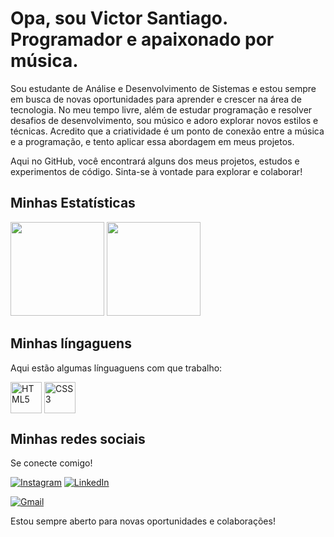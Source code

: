 <div>
  <h1>Opa, sou Victor Santiago. Programador e apaixonado por música.</h1>
  <p>Sou estudante de Análise e Desenvolvimento de Sistemas e estou sempre em busca de novas oportunidades para aprender e crescer na área de tecnologia. No meu tempo livre, além de estudar programação e resolver desafios de desenvolvimento, sou músico e adoro explorar novos estilos e técnicas. Acredito que a criatividade é um ponto de conexão entre a música e a programação, e tento aplicar essa abordagem em meus projetos.

Aqui no GitHub, você encontrará alguns dos meus projetos, estudos e experimentos de código. Sinta-se à vontade para explorar e colaborar!</p>
</div>

<h2>Minhas Estatísticas</h2>
<div>
  <img height="150em" src="https://github-readme-stats.vercel.app/api?username=jsantiagodev&theme=dark&include_all_commits=true&show_icons=true"/>
  <img height="150em" src="https://github-readme-stats.vercel.app/api/top-langs/?username=jsantiagodev&theme=dark"/>
</div>

<h2>Minhas língaguens</h2>
<p>Aqui estão algumas línguaguens com que trabalho:</p>
<div>
  <img width="50px" align="center" src="https://cdn.jsdelivr.net/gh/devicons/devicon/icons/html5/html5-plain-wordmark.svg" alt="HTML5"/>
  <img width="50px" align="center" src="https://cdn.jsdelivr.net/gh/devicons/devicon/icons/css3/css3-plain-wordmark.svg" alt="CSS3"/>
</div>

<h2>Minhas redes sociais</h2>
<p>Se conecte comigo!</p>
<div>
  <a href="https://instagram.com/jsantiagodrvn" target="_blank"><img src="https://img.shields.io/badge/-Instagram-%23E4405F?style=for-the-badge&logo=instagram&logoColor=white" alt="Instagram"></a>
  <a href="https://www.linkedin.com/in/victorjsantiago/" target="_blank"><img src="https://img.shields.io/badge/-LinkedIn-%230077B5?style=for-the-badge&logo=linkedin&logoColor=white" alt="LinkedIn"></a>

  <a href="mailto:victor._.augusto@hotmail.com"><img src="https://img.shields.io/badge/-Gmail-%23333?style=for-the-badge&logo=gmail&logoColor=white" alt="Gmail"></a>
 
</div>

<p>Estou sempre aberto para novas oportunidades e colaborações!</p>
